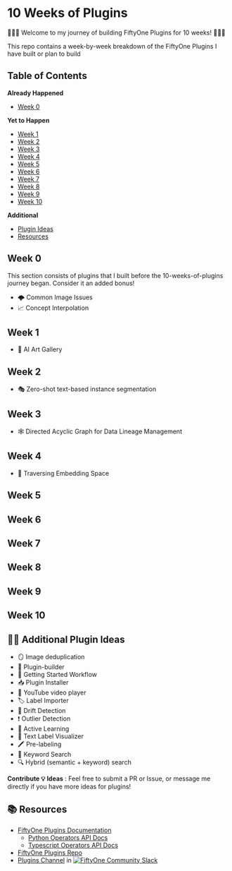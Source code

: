 # 10 Weeks of Plugins

🚀🚀🚀 Welcome to my journey of building FiftyOne Plugins for 10 weeks! 🚀🚀🚀

This repo contains a week-by-week breakdown of the FiftyOne Plugins I have built or plan to build

## Table of Contents

**Already Happened**
- [Week 0](#week-0)


**Yet to Happen**
- [Week 1](#week-1)
- [Week 2](#week-2)
- [Week 3](#week-3)
- [Week 4](#week-4)
- [Week 5](#week-5)
- [Week 6](#week-6)
- [Week 7](#week-7)
- [Week 8](#week-8)
- [Week 9](#week-9)
- [Week 10](#week-10)

**Additional**
- [Plugin Ideas](#-plugin-ideas)
- [Resources](#-resources)

## Week 0

This section consists of plugins that I built before the 10-weeks-of-plugins journey began. Consider it an added bonus!

- 🌩️ Common Image Issues
- 📈 Concept Interpolation

## Week 1

- 🎨 AI Art Gallery

## Week 2

- 🎭 Zero-shot text-based instance segmentation

## Week 3

- 🕸️ Directed Acyclic Graph for Data Lineage Management

## Week 4

-  🌌 Traversing Embedding Space

## Week 5

## Week 6

## Week 7

## Week 8

## Week 9

## Week 10

## 🔌💡 Additional Plugin Ideas

- 🪞 Image deduplication
- 🔧 Plugin-builder
- 🚀 Getting Started Workflow
- 📥 Plugin Installer
- 🎥 YouTube video player
- 🏷️ Label Importer
- 🌊 Drift Detection
- ❗ Outlier Detection
- 🏃 Active Learning
- 📝 Text Label Visualizer
- 🖍️ Pre-labeling
- 🔑 Keyword Search
- 🔍 Hybrid (semantic + keyword) search


**Contribute 💡 Ideas** : Feel free to submit a PR or Issue, or message me directly if you have more ideas for plugins!

## 📚 Resources

- [FiftyOne Plugins Documentation](https://docs.voxel51.com/plugins/index.html)
  - [Python Operators API Docs](https://docs.voxel51.com/api/fiftyone.operators.types.html#module-fiftyone.operators.types)
  - [Typescript Operators API Docs](https://docs.voxel51.com/plugins/api/fiftyone.operators.html#fiftyone.operators)
- [FiftyOne Plugins Repo](https://github.com/voxel51/fiftyone-plugins)
- [Plugins Channel](https://fiftyone-users.slack.com/archives/plugins) in [![FiftyOne Community Slack](https://img.shields.io/badge/FiftyOne%20Community%20Slack-4A154B?logo=slack&logoColor=white)](https://slack.voxel51.com)
